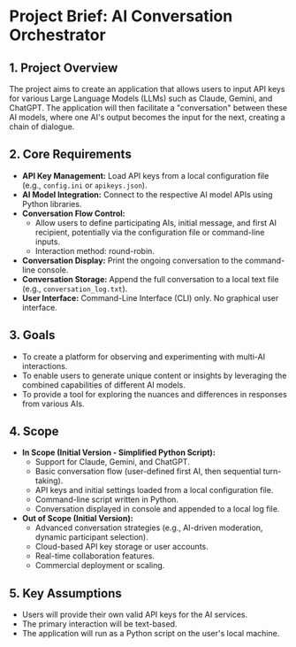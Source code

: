 # Project Brief: AI Conversation Orchestrator

## 1. Project Overview

The project aims to create an application that allows users to input API keys for various Large Language Models (LLMs) such as Claude, Gemini, and ChatGPT. The application will then facilitate a "conversation" between these AI models, where one AI's output becomes the input for the next, creating a chain of dialogue.

## 2. Core Requirements

-   **API Key Management:** Load API keys from a local configuration file (e.g., `config.ini` or `apikeys.json`).
-   **AI Model Integration:** Connect to the respective AI model APIs using Python libraries.
-   **Conversation Flow Control:**
    -   Allow users to define participating AIs, initial message, and first AI recipient, potentially via the configuration file or command-line inputs.
    -   Interaction method: round-robin.
-   **Conversation Display:** Print the ongoing conversation to the command-line console.
-   **Conversation Storage:** Append the full conversation to a local text file (e.g., `conversation_log.txt`).
-   **User Interface:** Command-Line Interface (CLI) only. No graphical user interface.

## 3. Goals

-   To create a platform for observing and experimenting with multi-AI interactions.
-   To enable users to generate unique content or insights by leveraging the combined capabilities of different AI models.
-   To provide a tool for exploring the nuances and differences in responses from various AIs.

## 4. Scope

-   **In Scope (Initial Version - Simplified Python Script):**
    -   Support for Claude, Gemini, and ChatGPT.
    -   Basic conversation flow (user-defined first AI, then sequential turn-taking).
    -   API keys and initial settings loaded from a local configuration file.
    -   Command-line script written in Python.
    -   Conversation displayed in console and appended to a local log file.
-   **Out of Scope (Initial Version):**
    -   Advanced conversation strategies (e.g., AI-driven moderation, dynamic participant selection).
    -   Cloud-based API key storage or user accounts.
    -   Real-time collaboration features.
    -   Commercial deployment or scaling.

## 5. Key Assumptions

-   Users will provide their own valid API keys for the AI services.
-   The primary interaction will be text-based.
-   The application will run as a Python script on the user's local machine.
